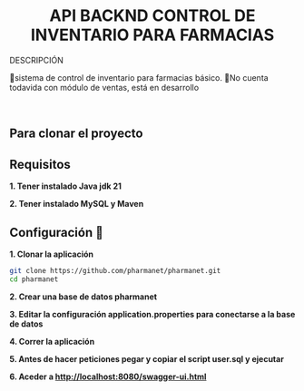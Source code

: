 <h1 align="center">API BACKND CONTROL DE INVENTARIO PARA FARMACIAS </h1>

>
<p align="left">
 DESCRIPCIÓN

📌sistema de control de inventario para farmacias básico.
📌No cuenta todavida con módulo de ventas, está en desarrollo


<p/>
<br>
<h2>Para clonar el proyecto</h2>
<h2>Requisitos</h2>

**1. Tener instalado Java jdk 21**

**2. Tener instalado MySQL y Maven**

<h2>Configuración 📌</h2>

**1. Clonar la aplicación**

```bash
git clone https://github.com/pharmanet/pharmanet.git
cd pharmanet
```

**2. Crear una base de datos pharmanet**

**3. Editar la configuración application.properties para conectarse a la base de datos**

**4. Correr la aplicación**

**5. Antes de hacer peticiones pegar y copiar el script user.sql y ejecutar**

**6. Aceder a <http://localhost:8080/swagger-ui.html>**


